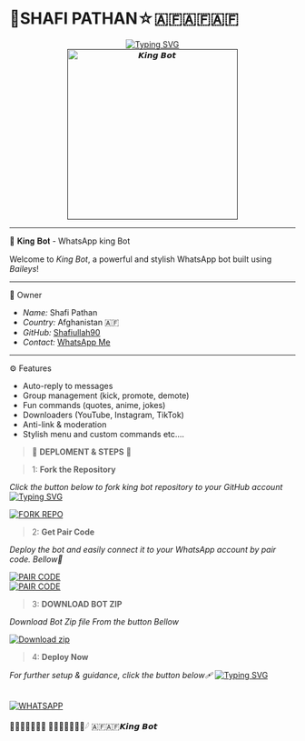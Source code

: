 # 🌌SHAFI PATHAN☆🇦🇫🇦🇫🇦🇫

<div align="center"> 
  <a href="https://git.io/typing-svg"> 
    <img src="https://readme-typing-svg.demolab.com?font=Rockwell&size=50&pause=1000&color=33ff00&center=true&width=910&height=100&lines=KING-BOT;Multi+Device+Whatsapp+Bot;Made+By+SHAFI" alt="Typing SVG" />
  </a> 
</div> 
<div align="center"> 
  <a href=""> 
    <img src="https://files.catbox.moe/zdjzc7.jpeg" alt="𝙆𝙞𝙣𝙜 𝘽𝙤𝙩" height="300"> 
  </a> 
</div>

---
🤖 𝐊𝐢𝐧𝐠 𝐁𝐨𝐭 - WhatsApp king Bot

Welcome to *King Bot*, a powerful and stylish WhatsApp bot built using *Baileys*!

---

👑 Owner  
- *Name:* Shafi Pathan  
- *Country:* Afghanistan 🇦🇫 
- *GitHub:* [Shafiullah90](https://github.com/Shafiullah90)  
- *Contact:* [WhatsApp Me](https://wa.me/66620925025)

---

⚙️ Features
- Auto-reply to messages  
- Group management (kick, promote, demote)  
- Fun commands (quotes, anime, jokes)  
- Downloaders (YouTube, Instagram, TikTok)  
- Anti-link & moderation  
- Stylish menu and custom commands etc....



>  🌌 **DEPLOMENT & STEPS** 🌌

> 1:  **Fork the Repository**

_Click the button below to fork king bot repository to your GitHub account_
[![Typing SVG](https://readme-typing-svg.demolab.com/?lines=Tap+fork+button+Bellow+To+Fork;king+bot+REPO+On+Github)](https://git.io/typing-svg)
> <div align="left">
  <a href="https://github.com/Shafiullah90/king-bot/fork">
    <img src="https://img.shields.io/badge/Fork%20Repo-100000?style=for-the-badge&logo=scan&logoColor=white&labelColor=darkblue&color=darkblue" alt="FORK REPO"/>
  </a>
</div>

> 2:  **Get Pair Code**

_Deploy the bot and easily connect it to your WhatsApp account by pair code. Bellow🥈_

<div align="left">
  <a href="https://knight-bot-paircode.onrender.com/" target="_blank">
    <img src="https://img.shields.io/badge/GET%20PAIR%20CODE-Server%20One-green?style=for-the-badge" alt="PAIR CODE"/>
  </a>
</div>

<div align="left">
  <a href="https://mypair-bwpi.onrender.com/" target="_blank">
    <img src="https://img.shields.io/badge/GET%20PAIR%20CODE-Server%20Two-darkgreen?style=for-the-badge" alt="PAIR CODE"/>
  </a>
</div>

> 3: **DOWNLOAD BOT ZIP**

_Download Bot Zip file From the button Bellow_
<p align="left">
    <a href="[https://github.com/Shafiullah90/Shafi-king-bot.git]()" target="_blank">
        <img alt="Download zip" src="https://img.shields.io/badge/Download Zip-100000?style=for-the-badge&logo=scan&logoColor=white&labelColor=darkorange&color=purple"/>
    </a>
</p>


> 4:  **Deploy Now**

_For further setup & guidance, click the button below🩹_
[![Typing SVG](https://readme-typing-svg.demolab.com/?lines=Watch+The+Deployment+Tutorials;Bellow+For+FreePanel+Deployments)](https://git.io/typing-svg)


  </a>
<br>
  <a href="https://chat.whatsapp.com/CyW9l0g2CiRGmdB0kUGdQd">
    <img src="https://img.shields.io/badge/Join%20WhatsApp-25D366?style=for-the-badge&logo=whatsapp&logoColor=darkgreen" alt="WHATSAPP"/>
  </a>
</div>

 𓆩᪳𝐒𝐇𝐀𝐅𝐈 𝐏𝐀𝐓𝐇𝐀𝐍᪳𓆪 🇦🇫🇦🇫𝙆𝙞𝙣𝙜 𝘽𝙤𝙩
